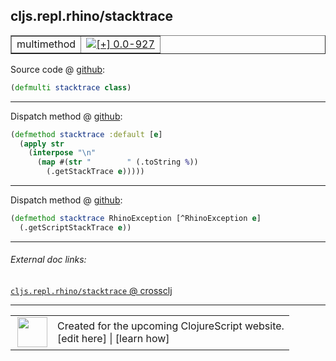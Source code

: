## cljs.repl.rhino/stacktrace



 <table border="1">
<tr>
<td>multimethod</td>
<td><a href="https://github.com/cljsinfo/cljs-api-docs/tree/0.0-927"><img valign="middle" alt="[+] 0.0-927" title="Added in 0.0-927" src="https://img.shields.io/badge/+-0.0--927-lightgrey.svg"></a> </td>
</tr>
</table>









Source code @ [github]():

```clj
(defmulti stacktrace class)
```

<!--
Repo - tag - source tree - lines:

 <pre>

</pre>

-->

---

Dispatch method @ [github]():

```clj
(defmethod stacktrace :default [e]
  (apply str
    (interpose "\n"
      (map #(str "        " (.toString %))
        (.getStackTrace e)))))
```

<!--
Repo - tag - source tree - lines:

 <pre>

</pre>
-->

---
Dispatch method @ [github]():

```clj
(defmethod stacktrace RhinoException [^RhinoException e]
  (.getScriptStackTrace e))
```

<!--
Repo - tag - source tree - lines:

 <pre>

</pre>
-->

---


###### External doc links:

[`cljs.repl.rhino/stacktrace` @ crossclj](http://crossclj.info/fun/cljs.repl.rhino/stacktrace.html)<br>

---

 <table>
<tr><td>
<img valign="middle" align="right" width="48px" src="http://i.imgur.com/Hi20huC.png">
</td><td>
Created for the upcoming ClojureScript website.<br>
[edit here] | [learn how]
</td></tr></table>

[edit here]:https://github.com/cljsinfo/cljs-api-docs/blob/master/cljsdoc/cljs.repl.rhino/stacktrace.cljsdoc
[learn how]:https://github.com/cljsinfo/cljs-api-docs/wiki/cljsdoc-files

<!--

This information was too distracting to show to readers, but I'll leave it
commented here since it is helpful to:

- pretty-print the data used to generate this document
- and show how to retrieve that data



The API data for this symbol:

```clj
{:ns "cljs.repl.rhino",
 :name "stacktrace",
 :name-encode "stacktrace",
 :history [["+" "0.0-927"]],
 :type "multimethod",
 :full-name-encode "cljs.repl.rhino/stacktrace",
 :source {:code "(defmulti stacktrace class)",
          :title "Source code",
          :repo "clojurescript",
          :tag "r1.8.51",
          :filename "src/main/clojure/cljs/repl/rhino.clj",
          :lines [50],
          :url "https://github.com/clojure/clojurescript/blob/r1.8.51/src/main/clojure/cljs/repl/rhino.clj#L50"},
 :extra-sources ({:code "(defmethod stacktrace :default [e]\n  (apply str\n    (interpose \"\\n\"\n      (map #(str \"        \" (.toString %))\n        (.getStackTrace e)))))",
                  :title "Dispatch method",
                  :repo "clojurescript",
                  :tag "r1.8.51",
                  :filename "src/main/clojure/cljs/repl/rhino.clj",
                  :lines [52 56],
                  :url "https://github.com/clojure/clojurescript/blob/r1.8.51/src/main/clojure/cljs/repl/rhino.clj#L52-L56"}
                 {:code "(defmethod stacktrace RhinoException [^RhinoException e]\n  (.getScriptStackTrace e))",
                  :title "Dispatch method",
                  :repo "clojurescript",
                  :tag "r1.8.51",
                  :filename "src/main/clojure/cljs/repl/rhino.clj",
                  :lines [58 59],
                  :url "https://github.com/clojure/clojurescript/blob/r1.8.51/src/main/clojure/cljs/repl/rhino.clj#L58-L59"}),
 :full-name "cljs.repl.rhino/stacktrace",
 :cljsdoc-url "https://github.com/cljsinfo/cljs-api-docs/blob/master/cljsdoc/cljs.repl.rhino/stacktrace.cljsdoc"}

```

Retrieve the API data for this symbol:

```clj
;; from Clojure REPL
(require '[clojure.edn :as edn])
(-> (slurp "https://raw.githubusercontent.com/cljsinfo/cljs-api-docs/catalog/cljs-api.edn")
    (edn/read-string)
    (get-in [:symbols "cljs.repl.rhino/stacktrace"]))
```

-->
